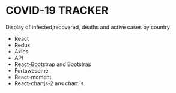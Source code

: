 # COVID-19 TRACKER

Display of infected,recovered, deaths and active cases by country

- React
- Redux
- Axios
- API
- React-Bootstrap and Bootstrap
- Fortawesome
- React-moment
- React-chartjs-2 ans chart.js
